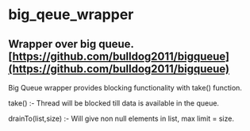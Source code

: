 # big_qeue_wrapper
## Wrapper over big queue. [https://github.com/bulldog2011/bigqueue](https://github.com/bulldog2011/bigqueue)

Big Queue wrapper provides blocking functionality with take() function. 

take() :-   Thread will be blocked till data is available in the queue. 

drainTo(list,size) :- Will give non null elements in list, max limit = size.

 
